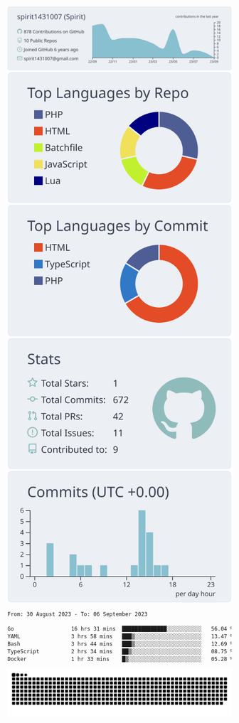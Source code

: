 [![](https://raw.githubusercontent.com/spirit1431007/spirit1431007/master/profile-summary-card-output/nord_bright/0-profile-details.svg)](https://git.io/spiritx)
[![](https://raw.githubusercontent.com/spirit1431007/spirit1431007/master/profile-summary-card-output/nord_bright/1-repos-per-language.svg)](https://git.io/spiritx) [![](https://raw.githubusercontent.com/spirit1431007/spirit1431007/master/profile-summary-card-output/nord_bright/2-most-commit-language.svg)](https://git.io/spiritx)
[![](https://raw.githubusercontent.com/spirit1431007/spirit1431007/master/profile-summary-card-output/nord_bright/3-stats.svg)](https://git.io/spiritx) [![](https://raw.githubusercontent.com/spirit1431007/spirit1431007/master/profile-summary-card-output/nord_bright/4-productive-time.svg)](https://git.io/spiritx)

<!--START_SECTION:waka-->

```txt
From: 30 August 2023 - To: 06 September 2023

Go                  16 hrs 31 mins  ██████████████░░░░░░░░░░░   56.04 %
YAML                3 hrs 58 mins   ███▒░░░░░░░░░░░░░░░░░░░░░   13.47 %
Bash                3 hrs 44 mins   ███▒░░░░░░░░░░░░░░░░░░░░░   12.69 %
TypeScript          2 hrs 34 mins   ██▒░░░░░░░░░░░░░░░░░░░░░░   08.75 %
Docker              1 hr 33 mins    █▒░░░░░░░░░░░░░░░░░░░░░░░   05.28 %
```

<!--END_SECTION:waka-->

![contribution](https://github.com/spirit1431007/spirit1431007/blob/output/github-contribution-grid-snake.svg)
